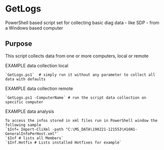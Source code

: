 # GetLogs
PowerShell based script set for collecting basic diag data - like SDP - from a Windows based computer

## Purpose
This script collects data from one or more computers, local or remote

EXAMPLE data collection local

	`GetLogs.ps1`  # simply run it without any parameter to collect all data with defaults

EXAMPLE data collection remote

	`GetLogs.ps1 -ComputerName` # run the script data collection on specific computer

EXAMPLE data analysis

    To access the infos stored in xml files run in PowerShell window the following sample
    `$Inf= Import-CliXml -path "C:\MS_DATA\190221-121553\H16N1-GeneralInfoPerHost.xml"`
    `$Inf # lists all Members`
    `$Inf.Hotfix # Lists installed Hotfixes for example`
